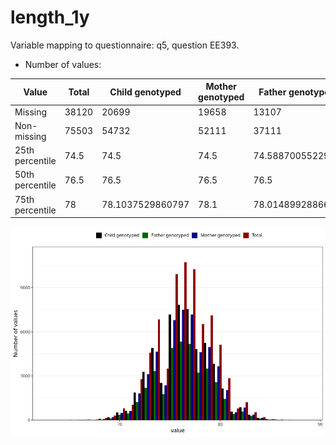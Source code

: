 # length_1y
Variable mapping to questionnaire: q5, question EE393.
- Number of values:

| Value | Total | Child genotyped | Mother genotyped | Father genotyped |
| ----- | ----- | --------------- | ---------------- | ---------------- |
| Missing | 38120 | 20699 | 19658 | 13107 |
| Non-missing | 75503 | 54732 | 52111 | 37111 |
| 25th percentile | 74.5 | 74.5 | 74.5 | 74.5887005522911 |
| 50th percentile | 76.5 | 76.5 | 76.5 | 76.5 |
| 75th percentile | 78 | 78.1037529860797 | 78.1 | 78.0148992886687 |



![](length_1y_n.png)



